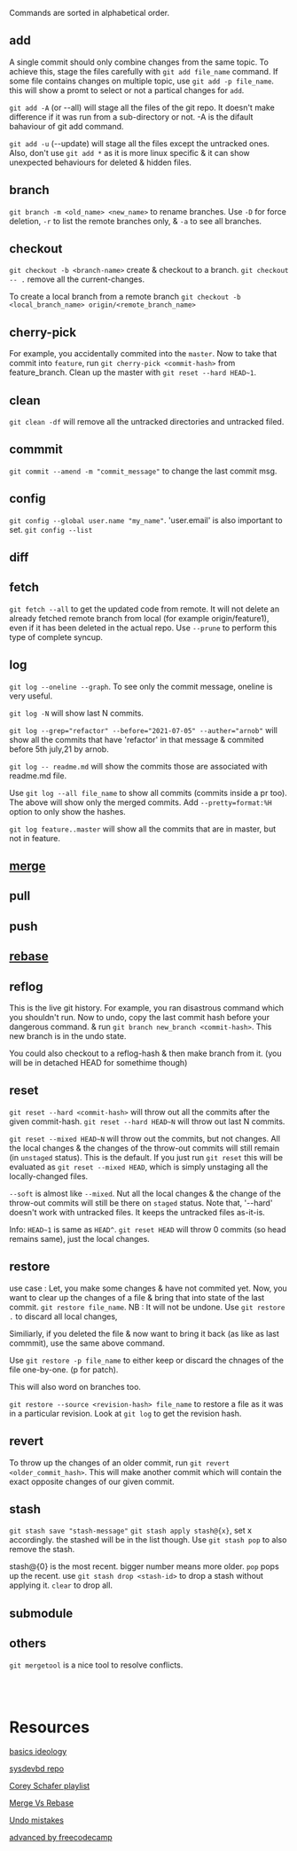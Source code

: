 Commands are sorted in alphabetical order.

## add
A single commit should only combine changes from the same topic.
To achieve this, stage the files carefully with `git add file_name` command.
If some file contains changes on multiple topic, use `git add -p file_name`. this will show a promt to select or not a partical changes for `add`.

`git add -A` (or --all) will stage all the files of the git repo. It doesn't make difference if it was run from a sub-directory or not. -A is the difault bahaviour of git add command.

`git add -u` (--update) will stage all the files except the untracked ones.
Also, don't use `git add *` as it is more linux specific & it can show unexpected behaviours for deleted & hidden files.

## branch
`git branch -m <old_name> <new_name>` to rename branches.
Use `-D` for force deletion, `-r` to list the remote branches only, & `-a` to see all branches.

## checkout
`git checkout -b <branch-name>` create & checkout to a branch.
`git checkout -- .` remove all the current-changes.

To create a local branch from a remote branch
`git checkout -b <local_branch_name> origin/<remote_branch_name>`

## cherry-pick
For example, you accidentally commited into the `master`. Now to take that commit into `feature`, run `git cherry-pick <commit-hash>` from feature_branch. 
Clean up the master with `git reset --hard HEAD~1`.

## clean
`git clean -df` will remove all the untracked directories and untracked filed.

## commmit
`git commit --amend -m "commit_message"` to change the last commit msg.

## config
`git config --global user.name "my_name"`. 'user.email' is also important to set.
`git config --list`

## diff

## fetch
`git fetch --all` to get the updated code from remote. It will not delete an already fetched remote branch from local (for example origin/feature1), even if it has been deleted in the actual repo. Use `--prune` to perform this type of complete syncup. 

## log
`git log --oneline --graph`. To see only the commit message, oneline is very useful.

`git log -N` will show last N commits.

`git log --grep="refactor" --before="2021-07-05" --auther="arnob"` will show all the commits that have 'refactor' in that message & commited before 5th july,21 by arnob.

`git log -- readme.md` will show the commits those are associated with readme.md file.

Use `git log --all file_name` to show all commits (commits inside a pr too). The above will show only the merged commits.
Add `--pretty=format:%H` option to only show the hashes.

`git log feature..master` will show all the commits that are in master, but not in feature.

## [merge](cmds/merge.md)

## pull

## push

## [rebase](cmds/rebase.md)


## reflog
This is the live git history. For example, you ran disastrous command which you shouldn't run. Now to undo, copy the last commit hash before your dangerous command. & run `git branch new_branch <commit-hash>`. This new branch is in the undo state. 

You could also checkout to a reflog-hash & then make branch from it. (you will be in detached HEAD for somethime though)

## reset
`git reset --hard <commit-hash>` will throw out all the commits after the given commit-hash.
`git reset --hard HEAD~N` will throw out last N commits.

`git reset --mixed HEAD~N` will throw out the commits, but not changes. All the local changes & the changes of the throw-out commits will still remain (in `unstaged` status). This is the default.  If you just run `git reset` this will be evaluated as `git reset --mixed HEAD`, which is simply unstaging  all the locally-changed files.

`--soft` is almost like `--mixed`. Nut all the local changes & the change of the throw-out commits will still be there on `staged` status. Note that, '--hard' doesn't work with untracked files. It keeps the untracked files as-it-is.

Info: `HEAD~1` is same as `HEAD^`. `git reset HEAD` will throw 0 commits (so head remains same), just the local changes.

## restore
use case : Let, you make some changes & have not commited yet. Now, you want to clear up the changes of a file & bring that into state of the last commit. `git restore file_name`. NB : It will not be undone. Use `git restore .` to discard all local changes,

Similiarly, if you deleted the file & now want to bring it back (as like as last commmit), use the same above command.

Use `git restore -p file_name` to either keep or discard the chnages of the file one-by-one. (p for patch). 

This will also word on branches too.

`git restore --source <revision-hash> file_name` to restore a file as it was in a particular revision. Look at `git log` to get the revision hash.

## revert
To throw up the changes of an older commit, run `git revert <older_commit_hash>`. This will make another commit which will contain the exact opposite changes of our given commit.

## stash
`git stash save "stash-message"`
`git stash apply stash@{x}`, set x accordingly. the stashed will be in the list though. Use `git stash pop` to also remove the stash.

stash@{0} is the most recent. bigger number means more older. `pop` pops up the recent. use `git stash drop <stash-id>` to drop a stash without applying it. `clear` to drop all.

## submodule

## others
`git mergetool` is a nice tool to resolve conflicts.



<br>
<br>

# Resources
[basics ideology](https://www.youtube.com/watch?v=Uszj_k0DGsg&ab_channel=freeCodeCamp.org)

[sysdevbd repo](https://github.com/sysdevbd/sysdevbd.github.io/tree/master/git)

[Corey Schafer playlist](https://www.youtube.com/playlist?list=PL-osiE80TeTuRUfjRe54Eea17-YfnOOAx)

[Merge Vs Rebase](https://www.youtube.com/watch?v=CRlGDDprdOQ&ab_channel=Academind)

[Undo mistakes](https://www.youtube.com/watch?v=lX9hsdsAeTk&ab_channel=freeCodeCamp.org)

[advanced by freecodecamp](https://www.youtube.com/watch?v=qsTthZi23VE&ab_channel=freeCodeCamp.org)
